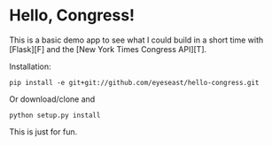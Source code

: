 Hello, Congress!
===============

This is a basic demo app to see what I could build in a short time with [Flask][F] and the [New York Times Congress API][T].

Installation:

    pip install -e git+git://github.com/eyeseast/hello-congress.git

Or download/clone and

    python setup.py install

This is just for fun.
